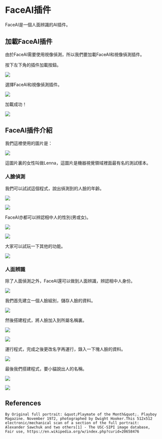 # FaceAI插件

FaceAI是一個人面辨識的AI插件。

## 加載FaceAI插件

由於FaceAI需要使用視像偵測，所以我們要加載FaceAI和視像偵測插件。

按下左下角的插件加載按鈕。

![](../images/add.png)

選擇FaceAI和視像偵測插件。

![](../images/faceai1.png)

加載成功！

![](../images/faceai2.png)

## FaceAI插件介紹

我們這裡使用的圖片是：

![](../images/lenna.png)

這圖片裏的女性叫做Lenna，這圖片是機器視覺領域裡面最有名的測試樣本。

### 人臉偵測

我們可以試試這個程式，說出偵測到的人臉的年齡。

![](../images/faceai3.png)

![](../images/faceai4.png)

FaceAI亦都可以辨認相中人的性別(男或女)。

![](../images/faceai5.png)

![](../images/faceai6.png)

大家可以試玩一下其他的功能。

![](../images/faceai7.png)

### 人面辨識

除了人面偵測之外，FaceAI還可以做到人面辨識，辨認相中人身份。

![](../images/faceai8.png)

我們首先建立一個人臉組別，儲存人臉的資料。

![](../images/faceai9.png)

然後搭建程式，將人臉加入到所屬名稱裏。

![](../images/faceai10.png)

![](../images/faceai16.png)

運行程式，完成之後更改名字再運行，錄入一下塊人臉的資料。

![](../images/faceai11.png)

最後我們搭建程式，要小貓說出人的名稱。

![](../images/faceai12.png)

![](../images/faceai13.png)

## References

    By Original full portrait: &quot;Playmate of the Month&quot;. Playboy Magazine. November 1972, photographed by Dwight Hooker.This 512x512 electronic/mechanical scan of a section of the full portrait: Alexander Sawchuk and two others[1] - The USC-SIPI image database, Fair use, https://en.wikipedia.org/w/index.php?curid=20658476

